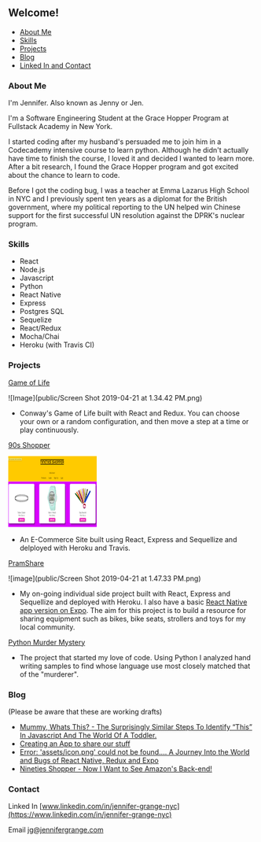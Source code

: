 ## Welcome!
- [About Me](#about-Me)
- [Skills](#skills)
- [Projects](#projects)
- [Blog](#blog)
- [Linked In and Contact](#contact)

### About Me

I'm Jennifer.  Also known as Jenny or Jen.

I'm a Software Engineering Student at the Grace Hopper Program at Fullstack Academy in New York.  

I started coding after my husband's persuaded me to join him in a Codecademy intensive course to learn python. Although he didn't actually have time to finish the course, I loved it and decided I wanted to learn more. After a bit research, I found the Grace Hopper program and got excited about the chance to learn to code. 

Before I got the coding bug, I was a teacher at Emma Lazarus High School in NYC and I previously spent ten years as a diplomat for the British government, where my political reporting to the UN helped win Chinese support for the first successful UN resolution against the DPRK's nuclear program. 


### Skills
- React
- Node.js
- Javascript
- Python
- React Native
- Express
- Postgres SQL
- Sequelize
- React/Redux
- Mocha/Chai
- Heroku (with Travis CI)


### Projects

[Game of Life](https://zhen0.github.io/PairProject.Game-of-life/) 

![Image](public/Screen Shot 2019-04-21 at 1.34.42 PM.png) 

- Conway's Game of Life built with React and Redux. You can choose your own or a random configuration, and then move a step at a time or play continuously.

[90s Shopper](https://nineties-shopper.herokuapp.com/)  

![image](public/90s.png)

- An E-Commerce Site built using React, Express and Sequellize and delployed with Heroku and Travis.

[PramShare](https://pramshare.herokuapp.com/) 

![image](public/Screen Shot 2019-04-21 at 1.47.33 PM.png) 

 - My on-going individual side project built with React, Express and Sequellize and deployed with Heroku.  I also have a basic [React Native app version on Expo](https://snack.expo.io/@jennyg/pramshare).  The aim for this project is to build a  resource for sharing equipment such as bikes, bike seats, strollers and toys for my local community.

[Python Murder Mystery](https://github.com/zhen0/PythonProjects)

- The project that started my love of code. Using Python I analyzed hand writing samples to find whose language use most closely matched that of the "murderer".

### Blog 
(Please be aware that these are working drafts)
 - [Mummy, Whats This? - The Surprisingly Similar Steps To Identify “This” In Javascript And The World Of A Toddler.](whats-this.md)
 - [Creating an App to share our stuff](share.md)
 - [Error: 'assets/icon.png' could not be found…. A Journey Into the World and Bugs of React Native, Redux and Expo ](expo.md) 
- [Nineties Shopper - Now I Want to See Amazon's Back-end!](Nineties.md)

### Contact

Linked In [www.linkedin.com/in/jennifer-grange-nyc](https://www.linkedin.com/in/jennifer-grange-nyc)

Email <jg@jennifergrange.com>
